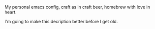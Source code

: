 My personal emacs config, craft as in craft beer, homebrew with love in heart.

I'm going to make this decription better before I get old.
